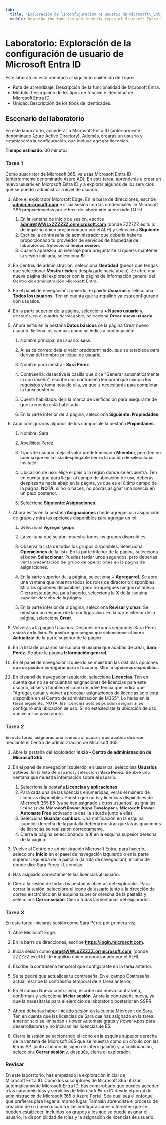 ```yaml
---
lab:
  title: "Exploración de la configuración de usuario de Microsoft\_Entra\_ID"
  module: Describe the function and identity types of Microsoft Entra ID
---
```


# Laboratorio: Exploración de la configuración de usuario de Microsoft Entra ID

Este laboratorio está orientado al siguiente contenido de Learn:

- Ruta de aprendizaje: Descripción de la funcionalidad de Microsoft Entra.
- Módulo: Descripción de los tipos de función e identidad de Microsoft Entra ID.
- Unidad: Descripción de los tipos de identidades.

## Escenario del laboratorio

En este laboratorio, accederás a Microsoft Entra ID (anteriormente denominado Azure Active Directory).  Además, crearás un usuario y establecerás la configuración, que incluye agregar licencias.  

**Tiempo estimado**: 30 minutos

### Tarea 1

Como suscriptor de Microsoft 365, ya usas Microsoft Entra ID (anteriormente denominado Azure AD).  En esta tarea, aprenderás a crear un nuevo usuario en Microsoft Entra ID y a explorar algunos de los servicios que se pueden administrar a nivel de usuario.

1. Abre el explorador Microsoft Edge. En la barra de direcciones, escribe **[admin.microsoft.com](https://admin.microsoft.com)** e inicia sesión con las credenciales de Microsoft 365 proporcionadas por el host de laboratorio autorizado (ALH).
    1. En la ventana de inicio de sesión, escribe **admin@WWLxZZZZZZ.onmicrosoft.com** (donde ZZZZZZ es tu id. de inquilino único proporcionado por el ALH) y selecciona **Siguiente**.
    1. Escribe la contraseña de administrador que debería haberte proporcionado tu proveedor de servicios de hospedaje de laboratorios. Selecciona **Iniciar sesión**.
    1. Cuando aparezca un mensaje para preguntarte si quieres mantener la sesión iniciada, selecciona **Sí**.

1. En Centros de administración, selecciona **Identidad** (puede que tengas que seleccionar **Mostrar todo** y desplazarte hacia abajo).  Se abre una nueva página del explorador con la página de información general del Centro de administración Microsoft Entra.

1. En el panel de navegación izquierdo, expande **Usuarios** y selecciona **Todos los usuarios**. Ten en cuenta que tu inquilino ya está configurado con usuarios.

1. En la parte superior de la página, selecciona **+ Nuevo usuario** y, después, en el cuadro desplegable, selecciona **Crear nuevo usuario**.

1. Ahora estás en la pestaña **Datos básicos** de la página Crear nuevo usuario. Rellena los campos como se indica a continuación:
    1. Nombre principal de usuario: **sara**.

    1. Alias de correo: deja el valor predeterminado, que se establece para derivar del nombre principal de usuario.

    1. Nombre para mostrar: **Sara Perez**.

    1. Contraseña: desactiva la casilla que dice "Generar automáticamente la contraseña", escribe una contraseña temporal que cumpla los requisitos y toma nota de ella, ya que la necesitarás para completar la tarea posterior.

    1. Cuenta habilitada: deja la marca de verificación para asegurarte de que la cuenta está habilitada.

    1. En la parte inferior de la página, selecciona **Siguiente: Propiedades**.

1. Aquí configurarás algunos de los campos de la pestaña **Propiedades**.

    1. Nombre: Sara

    1. Apellidos: Perez

    1. Tipos de usuario: deja el valor predeterminado **Miembro**, pero ten en cuenta que en la lista desplegable tienes la opción de seleccionar Invitado.

    1. Ubicación de uso: elige el país o la región donde se encuentra.  Ten en cuenta que para llegar al campo de ubicación de uso, deberás desplazarte hacia abajo en la página, ya que es el último campo de la página.  **NOTA**: si no lo haces, no podrás asignar una licencia en un paso posterior.

    1. Selecciona **Siguiente: Asignaciones**.

1. Ahora estás en la pestaña **Asignaciones** donde agregas una asignación de grupo y mira las opciones disponibles para agregar un rol.

    1. Selecciona **Agregar grupo**.

    1. La ventana que se abre muestra todos los grupos disponibles.  

    1. Observa la lista de todos los grupos disponibles.  Selecciona **Operaciones** de la lista.  En la parte inferior de la página, selecciona el botón **Seleccionar**.  Puedes tardar unos segundos, pero deberías ver la presentación del grupo de operaciones en la página de asignaciones.

    1. En la parte superior de la página, selecciona **+ Agregar rol**.  Se abre una ventana que muestra todos los roles de directorio disponibles.  Mira las opciones disponibles, pero no agregues ningún rol nuevo.  Cierra esta página, para hacerlo, selecciona la **X** de la esquina superior derecha de la página.
    1. En la parte inferior de la página, selecciona **Revisar y crear**. Se mostrará un resumen de la configuración.  En la parte inferior de la página, selecciona **Crear**.

1. Volverás a la página Usuarios.  Después de unos segundos, Sara Perez estará en la lista.  Es posible que tengas que seleccionar el icono **Actualizar** de la parte superior de la página.

1. En la lista de usuarios selecciona el usuario que acabas de crear, **Sara Perez**.  Se abre la página **Información general**.

1. En el panel de navegación izquierdo se muestran las distintas opciones que se pueden configurar para el usuario. Mira la opciones disponibles.

1. En el panel de navegación izquierdo, selecciona **Licencias**.  Ten en cuenta que no se encuentran asignaciones de licencias para este usuario, observa también el icono de advertencia que indica que "Agregar, quitar y volver a procesar asignaciones de licencias solo está disponible en el Centro de administración de M365".  Lo harás en la tarea siguiente.  NOTA: las licencias solo se pueden asignar si se configuró una ubicación de uso. Si no estableciste la ubicación de uso, vuelve a ese paso ahora.

### Tarea 2

En esta tarea, asignarás una licencia al usuario que acabas de crear mediante el Centro de administración de Microsoft 365.

1. Abre la pestaña del explorador **Inicio - Centro de administración de Microsoft 365**.

1. En el panel de navegación izquierdo, en usuarios, selecciona **Usuarios activos**.  En la lista de usuarios, selecciona **Sara Perez**.  Se abre una ventana que muestra información sobre el usuario.  

    1. Selecciona la pestaña **Licencias y aplicaciones**.
    1. Para cada una de las licencias enumeradas, verás el número de licencias disponibles.  Puesto que no hay licencias disponibles de Microsoft 365 E5 (ya se han asignado a otros usuarios), asigna las licencias de **Microsoft Power Apps Developer** y **Microsoft Power Automate Free** activando la casilla situada junto a ellas.
    1. Selecciona **Guardar cambios**. Una notificación en la esquina superior derecha de la pantalla debería mostrar que las asignaciones de licencias se realizaron correctamente.
    1. Cierra la página seleccionando la **X** en la esquina superior derecha de la página.

1. Vuelve al Centro de administración Microsoft Entra, para hacerlo, selecciona **Inicio** en el panel de navegación izquierdo o en la parte superior izquierda de la pantalla (la ruta de navegación), encima de donde dice Sara Perez | Licencias.

1. Has asignado correctamente las licencias al usuario.

1. Cierra la sesión de todas las pestañas abiertas del explorador. Para cerrar la sesión, selecciona el icono de usuario junto a la dirección de correo electrónico en la esquina superior derecha de la pantalla y selecciona **Cerrar sesión**. Cierra todas las ventanas del explorador.

### Tarea 3

En esta tarea, iniciarás sesión como Sara Pérez por primera vez.

1. Abre Microsoft Edge.

2. En la barra de direcciones, escribe **https://login.microsoft.com**.

3. Inicia sesión como **sara@WWLxZZZZZ.onmicrosoft.com**, (donde ZZZZZZ es el Id. de inquilino único proporcionado por el ALH)
4. Escribe la contraseña temporal que configuraste en la tarea anterior.

5. Se te pedirá que actualices tu contraseña. En el campo Contraseña actual, escribe la contraseña temporal de la tarea anterior.

6. En el campo Nueva contraseña, escribe una nueva contraseña, confírmala y selecciona **Iniciar sesión**.  Anota la contraseña nueva, ya que la necesitarás para el ejercicio de laboratorio posterior en SSPR.

7. Ahora deberías haber iniciado sesión en la cuenta Microsoft de Sara.  Ten en cuenta que las licencias de Sara que has asignado en la tarea anterior solo se limitaban a Power Automate gratis y Power Apps para desarrolladores y no incluían las licencias de E5.

8. Cierra la sesión seleccionando el icono en la esquina superior derecha de la ventana de Microsoft 365 que se muestra como un círculo con las letras SP (junto al icono de signo de interrogación) y, a continuación, selecciona **Cerrar sesión** y, después, cierra el explorador.

### Revisar

En este laboratorio, has empezado la exploración inicial de Microsoft Entra ID. Como los suscriptores de Microsoft 365 utilizan automáticamente Microsoft Entra ID, has comprobado que puedes acceder a las características y servicios de Microsoft Entra ID desde el portal de administración de Microsoft 365 o Azure Portal.  Sea cual sea el enfoque que prefieras para llegar al mismo lugar.  También aprendiste el proceso de creación de un nuevo usuario y las configuraciones diferentes que se pueden establecer, incluidos los grupos a los que se puede asignar el usuario, la disponibilidad de roles y la asignación de licencias de usuario.
